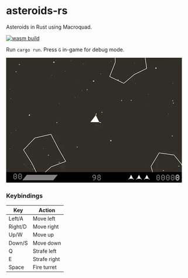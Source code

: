 # asteroids-rs

Asteroids in Rust using Macroquad.

[![wasm build](https://github.com/caengen/asteroid-rs/actions/workflows/rust.yml/badge.svg)](https://github.com/caengen/asteroid-rs/actions/workflows/rust.yml)

Run `cargo run`. Press `G` in-game for debug mode.

![Demo](https://github.com/caengen/asteroid-rs/blob/master/demo/demo.gif)

### Keybindings
| Key | Action |
|---|---|
| Left/A  | Move left |
| Right/D  | Move right |
| Up/W  | Move up |
| Down/S  | Move down |
| Q | Strafe left |
| E | Strafe right |
| Space | Fire turret |
